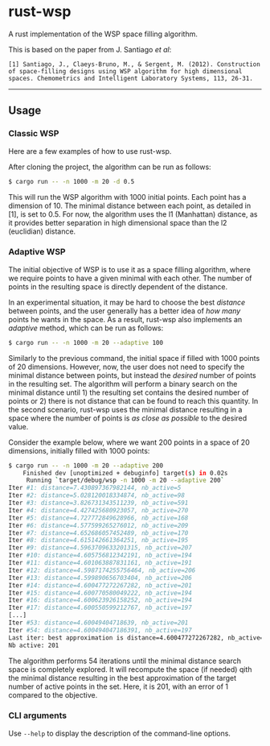 # rust-wsp

A rust implementation of the WSP space filling algorithm.

This is based on the paper from J. Santiago _et al_:
```
[1] Santiago, J., Claeys-Bruno, M., & Sergent, M. (2012). Construction of space-filling designs using WSP algorithm for high dimensional spaces. Chemometrics and Intelligent Laboratory Systems, 113, 26-31.
```

---

## Usage

### Classic WSP

Here are a few examples of how to use rust-wsp.

After cloning the project, the algorithm can be run as follows:

```bash
$ cargo run -- -n 1000 -m 20 -d 0.5
```

This will run the WSP algorithm with 1000 initial points. Each point has a dimension of 10. The minimal distance between each point, as detailed in [1], is set to 0.5. For now, the algorithm uses the l1 (Manhattan) distance, as it provides better separation in high dimensional space than the l2 (euclidian) distance.

### Adaptive WSP

The initial objective of WSP is to use it as a space filling algorithm, where we require points to have a given minimal with each other. The number of points in the resulting space is directly dependent of the distance.

In an experimental situation, it may be hard to choose the best _distance_ between points, and the user generally has a better idea of _how many_ points he wants in the space. As a result, rust-wsp also implements an _adaptive_ method, which can be run as follows:

```bash
$ cargo run -- -n 1000 -m 20 --adaptive 100
```

Similarly to the previous command, the initial space if filled with 1000 points of 20 dimensions. However, now, the user does not need to specify the minimal distance between points, but instead the _desired_ number of points in the resulting set. The algorithm will perform a binary search on the minimal distance until 1) the resulting set contains the desired number of points or 2) there is not distance that can be found to reach this quantity. In the second scenario, rust-wsp uses the minimal distance resulting in a space where the number of points is _as close as possible_ to the desired value.

Consider the example below, where we want 200 points in a space of 20 dimensions, initially filled with 1000 points:
```bash
$ cargo run -- -n 1000 -m 20 --adaptive 200
    Finished dev [unoptimized + debuginfo] target(s) in 0.02s
     Running `target/debug/wsp -n 1000 -m 20 --adaptive 200`
Iter #1: distance=7.430897367982144, nb_active=5
Iter #2: distance=5.028120018334874, nb_active=98
Iter #3: distance=3.826731343511239, nb_active=591
Iter #4: distance=4.427425680923057, nb_active=270
Iter #5: distance=4.727772849628966, nb_active=168
Iter #6: distance=4.577599265276012, nb_active=209
Iter #7: distance=4.652686057452489, nb_active=170
Iter #8: distance=4.615142661364251, nb_active=195
Iter #9: distance=4.5963709633201315, nb_active=207
Iter #10: distance=4.605756812342191, nb_active=194
Iter #11: distance=4.601063887831161, nb_active=191
Iter #12: distance=4.5987174255756464, nb_active=206
Iter #13: distance=4.599890656703404, nb_active=206
Iter #14: distance=4.600477272267282, nb_active=201
Iter #15: distance=4.600770580049222, nb_active=194
Iter #16: distance=4.600623926158252, nb_active=194
Iter #17: distance=4.600550599212767, nb_active=197
[...]
Iter #53: distance=4.60049404718639, nb_active=201
Iter #54: distance=4.600494047186391, nb_active=197
Last iter: best approximation is distance=4.600477272267282, nb_active=201
Nb active: 201
```

The algorithm performs 54 iterations until the minimal distance search space is completely explored. It will recompute the space (if needed) qith the minimal distance resulting in the best approximation of the target number of active points in the set. Here, it is 201, with an error of 1 compared to the objective.

### CLI arguments

Use `--help` to display the description of the command-line options.